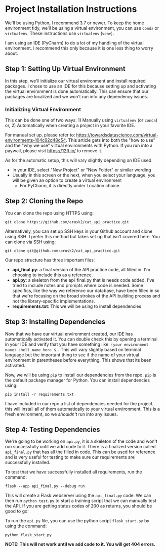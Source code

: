 # Project Installation Instructions

We'll be using Python, I recommend 3.7 or newer. 
To keep the home environment tidy, we'll be using a virtual environment, you can use `conda` or `virtualenv`.
These instructions use `virtualenv` (`venv`).

I am using an IDE (PyCharm) to do a lot of my handling of the virtual environment. 
I recommend this only because it is one less thing to worry about. 

## Step 1: Setting Up Virtual Environment
In this step, we'll initialize our virtual environment and install required packages.
I chose to use an IDE for this because setting up and activating the virtual environment is done automatically. 
This can ensure that our packages are localized and we won't run into any dependency issues.
### Initializing Virtual Environment
This can be done one of two ways: 1) Manually using `virtualenv` (or `conda`) or, 2) Automatically when creating a project
in your favorite IDE.

For manual set up, please refer to: https://towardsdatascience.com/virtual-environments-104c62d48c54.
This article gets into both the "how to use" and the "why we use" virtual environments with Python.
If you run into a paywall, please visit https://12ft.io/ to remove it.

As for the automatic setup, this will vary slightly depending on IDE used: 
- In your IDE, select "New Project" or "New Folder" or similar wording
- Usually in this screen or the next, when you select your language, 
you will be given an option to create a virtual environment
  - For PyCharm, it is directly under Location choice.

## Step 2: Cloning the Repo
You can clone the repo using HTTPS using:

```git clone https://github.com/arusk2/cat_api_practice.git```

Alternatively, you can set up SSH keys in your Github account and clone using SSH. I prefer this method 
but takes set up that isn't covered here. You can clone via SSH using:

```git clone git@github.com:arusk2/cat_api_practice.git```

Our repo structure has three important files:
- **api_final.py**: a final version of the API practice code, all filled in. I'm choosing to include this as a reference.
- **api.py**: a skeleton from the api_final.py that is needs code added. I've tried to include notes and prompts where code
  is needed. Some specifics, like the way we reference our database, have been filled in so that we're focusing on the broad
  strokes of the API building process and not the library-specific implementations.
- **requirements.txt**: This we will be using to install dependencies

## Step 3: Installing Dependencies
Now that we have our virtual environment created, our IDE has automatically activated it. You can double check this by
opening a terminal in your IDE and verify that you have something like:
```(your environment name) shell_name_here $ ```. This will vary slightly based on terminal language but the important 
thing to see if the name of your virtual environment in parentheses before everything. This shows that its been activated.

Now, we will be using `pip` to install our dependencies from the repo. `pip` is the default package manager for Python.
You can install dependencies using:

```pip install -r requirements.txt```

I have included in our repo a list of dependencies needed for the project, this will install all of them automatically 
to your virtual environment. This is a fresh environment, so we _shouldn't_ run into any issues.

## Step 4: Testing Dependencies
We're going to be working on `api.py`, it is a skeleton of the code and won't run successfully until we add code to it.
There is a finalized version called `api_final.py` that has all the filled in code.
This can be used for reference and is very useful for testing to make sure our requirements are successfully installed.

To test that we have successfully installed all requirements, run the command:

```flask --app api_final.py --debug run```

This will create a Flask webserver using the `api_final.py` code. We can then run
```python test.py``` to start a training script that we can manually test the API. If you are getting status codes of 200 as returns, you
should be good to go!

To run the `api.py` file, you can use the python script `flask_start.py` by using the command:

```python flask_start.py ```

**NOTE: This will not work until we add code to it. You will get 404 errors.**